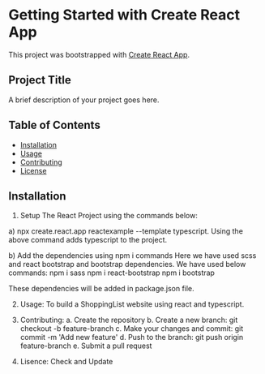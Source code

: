 # Getting Started with Create React App

This project was bootstrapped with [Create React App](https://github.com/facebook/create-react-app).

## Project Title

A brief description of your project goes here.

## Table of Contents

- [Installation](#installation)
- [Usage](#usage)
- [Contributing](#contributing)
- [License](#license)

## Installation

1. Setup The React Project using the commands below:

a) npx create.react.app reactexample --template typescript.
Using the above command adds typescript to the project.

b) Add the dependencies using npm i commands
Here we have used scss and react bootstrap and bootstrap dependencies.
We have used below commands:
npm i sass
npm i react-bootstrap
npm i bootstrap

These dependencies will be added in package.json file.

2. Usage:  To build a ShoppingList website using react and typescript.

3. Contributing:
a. Create the repository
b. Create a new branch: git checkout -b feature-branch
c. Make your changes and commit: git commit -m 'Add new feature'
d. Push to the branch: git push origin feature-branch
e. Submit a pull request

4. Lisence: 
   Check and Update
